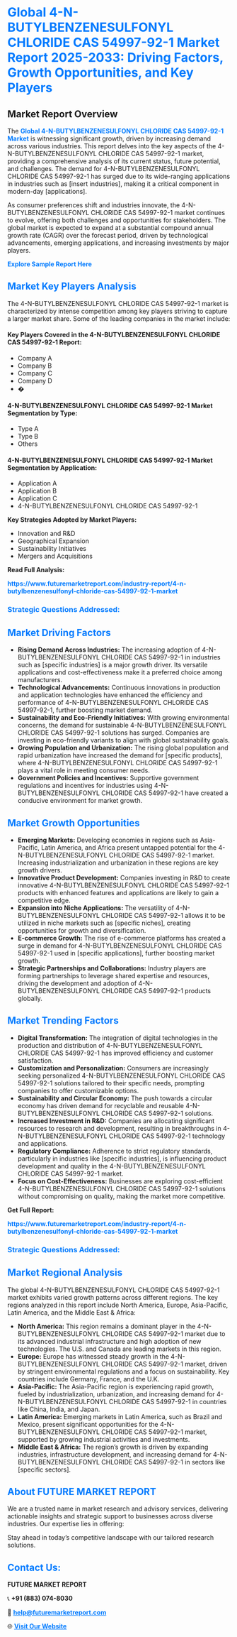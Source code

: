 <h1 style="color: #007BFF;">Global 4-N-BUTYLBENZENESULFONYL CHLORIDE CAS 54997-92-1 Market Report 2025-2033: Driving Factors, Growth Opportunities, and Key Players</h1>

<section id="overview">
<h2>Market Report Overview</h2>
<p>The <a href="https://www.futuremarketreport.com/industry-report/4-n-butylbenzenesulfonyl-chloride-cas-54997-92-1-market" style="color: #007BFF; text-decoration: none;"><strong>Global 4-N-BUTYLBENZENESULFONYL CHLORIDE CAS 54997-92-1 Market</strong></a> is witnessing significant growth, driven by increasing demand across various industries. This report delves into the key aspects of the 4-N-BUTYLBENZENESULFONYL CHLORIDE CAS 54997-92-1 market, providing a comprehensive analysis of its current status, future potential, and challenges. The demand for 4-N-BUTYLBENZENESULFONYL CHLORIDE CAS 54997-92-1 has surged due to its wide-ranging applications in industries such as [insert industries], making it a critical component in modern-day [applications].</p>
<p>As consumer preferences shift and industries innovate, the 4-N-BUTYLBENZENESULFONYL CHLORIDE CAS 54997-92-1 market continues to evolve, offering both challenges and opportunities for stakeholders. The global market is expected to expand at a substantial compound annual growth rate (CAGR) over the forecast period, driven by technological advancements, emerging applications, and increasing investments by major players.</p>
</section>

<section id="overview">
<p><a href="https://www.futuremarketreport.com/request-sample/reportId=120122" style="color: #007BFF; text-decoration: none;"><strong>Explore Sample Report Here</strong></a></p>
</section>

<section id="key-players">
<h2 style="color: #007BFF;">Market Key Players Analysis</h2>
<p>The 4-N-BUTYLBENZENESULFONYL CHLORIDE CAS 54997-92-1 market is characterized by intense competition among key players striving to capture a larger market share. Some of the leading companies in the market include:</p>
<h4>Key Players Covered in the 4-N-BUTYLBENZENESULFONYL CHLORIDE CAS 54997-92-1 Report:</h4>
<ul><li>Company A</li><li>Company B</li><li>Company C</li><li>Company D</li><li>�</li></ul>
<h4>4-N-BUTYLBENZENESULFONYL CHLORIDE CAS 54997-92-1 Market Segmentation by Type:</h4>
<ul><li>Type A</li><li>Type B</li><li>Others</li></ul>

<h4>4-N-BUTYLBENZENESULFONYL CHLORIDE CAS 54997-92-1 Market Segmentation by Application:</h4>
<ul><li>Application A</li><li>Application B</li><li>Application C</li><li>4-N-BUTYLBENZENESULFONYL CHLORIDE CAS 54997-92-1</li></ul>
<p><strong>Key Strategies Adopted by Market Players:</strong></p>
<ul>
<li>Innovation and R&D</li>
<li>Geographical Expansion</li>
<li>Sustainability Initiatives</li>
<li>Mergers and Acquisitions</li>
</ul>
</section>

<section>
<p><strong>Read Full Analysis: </strong></p><a href="https://www.futuremarketreport.com/industry-report/4-n-butylbenzenesulfonyl-chloride-cas-54997-92-1-market" style="color: #007BFF; text-decoration: none;"><strong>https://www.futuremarketreport.com/industry-report/4-n-butylbenzenesulfonyl-chloride-cas-54997-92-1-market</strong></a>
<h3 style="color: #007BFF;">Strategic Questions Addressed:</h3>
</section>

<section id="driving-factors">
<h2 style="color: #007BFF;">Market Driving Factors</h2>
<ul>
<li><strong>Rising Demand Across Industries:</strong> The increasing adoption of 4-N-BUTYLBENZENESULFONYL CHLORIDE CAS 54997-92-1 in industries such as [specific industries] is a major growth driver. Its versatile applications and cost-effectiveness make it a preferred choice among manufacturers.</li>
<li><strong>Technological Advancements:</strong> Continuous innovations in production and application technologies have enhanced the efficiency and performance of 4-N-BUTYLBENZENESULFONYL CHLORIDE CAS 54997-92-1, further boosting market demand.</li>
<li><strong>Sustainability and Eco-Friendly Initiatives:</strong> With growing environmental concerns, the demand for sustainable 4-N-BUTYLBENZENESULFONYL CHLORIDE CAS 54997-92-1 solutions has surged. Companies are investing in eco-friendly variants to align with global sustainability goals.</li>
<li><strong>Growing Population and Urbanization:</strong> The rising global population and rapid urbanization have increased the demand for [specific products], where 4-N-BUTYLBENZENESULFONYL CHLORIDE CAS 54997-92-1 plays a vital role in meeting consumer needs.</li>
<li><strong>Government Policies and Incentives:</strong> Supportive government regulations and incentives for industries using 4-N-BUTYLBENZENESULFONYL CHLORIDE CAS 54997-92-1 have created a conducive environment for market growth.</li>
</ul>
</section>

<section id="growth-opportunities">
<h2 style="color: #007BFF;">Market Growth Opportunities</h2>
<ul>
<li><strong>Emerging Markets:</strong> Developing economies in regions such as Asia-Pacific, Latin America, and Africa present untapped potential for the 4-N-BUTYLBENZENESULFONYL CHLORIDE CAS 54997-92-1 market. Increasing industrialization and urbanization in these regions are key growth drivers.</li>
<li><strong>Innovative Product Development:</strong> Companies investing in R&D to create innovative 4-N-BUTYLBENZENESULFONYL CHLORIDE CAS 54997-92-1 products with enhanced features and applications are likely to gain a competitive edge.</li>
<li><strong>Expansion into Niche Applications:</strong> The versatility of 4-N-BUTYLBENZENESULFONYL CHLORIDE CAS 54997-92-1 allows it to be utilized in niche markets such as [specific niches], creating opportunities for growth and diversification.</li>
<li><strong>E-commerce Growth:</strong> The rise of e-commerce platforms has created a surge in demand for 4-N-BUTYLBENZENESULFONYL CHLORIDE CAS 54997-92-1 used in [specific applications], further boosting market growth.</li>
<li><strong>Strategic Partnerships and Collaborations:</strong> Industry players are forming partnerships to leverage shared expertise and resources, driving the development and adoption of 4-N-BUTYLBENZENESULFONYL CHLORIDE CAS 54997-92-1 products globally.</li>
</ul>
</section>

<section id="trending-factors">
<h2 style="color: #007BFF;">Market Trending Factors</h2>
<ul>
<li><strong>Digital Transformation:</strong> The integration of digital technologies in the production and distribution of 4-N-BUTYLBENZENESULFONYL CHLORIDE CAS 54997-92-1 has improved efficiency and customer satisfaction.</li>
<li><strong>Customization and Personalization:</strong> Consumers are increasingly seeking personalized 4-N-BUTYLBENZENESULFONYL CHLORIDE CAS 54997-92-1 solutions tailored to their specific needs, prompting companies to offer customizable options.</li>
<li><strong>Sustainability and Circular Economy:</strong> The push towards a circular economy has driven demand for recyclable and reusable 4-N-BUTYLBENZENESULFONYL CHLORIDE CAS 54997-92-1 solutions.</li>
<li><strong>Increased Investment in R&D:</strong> Companies are allocating significant resources to research and development, resulting in breakthroughs in 4-N-BUTYLBENZENESULFONYL CHLORIDE CAS 54997-92-1 technology and applications.</li>
<li><strong>Regulatory Compliance:</strong> Adherence to strict regulatory standards, particularly in industries like [specific industries], is influencing product development and quality in the 4-N-BUTYLBENZENESULFONYL CHLORIDE CAS 54997-92-1 market.</li>
<li><strong>Focus on Cost-Effectiveness:</strong> Businesses are exploring cost-efficient 4-N-BUTYLBENZENESULFONYL CHLORIDE CAS 54997-92-1 solutions without compromising on quality, making the market more competitive.</li>
</ul>
</section>

<section>
<p><strong>Get Full Report: </strong></p><a href="https://www.futuremarketreport.com/industry-report/4-n-butylbenzenesulfonyl-chloride-cas-54997-92-1-market" style="color: #007BFF; text-decoration: none;"><strong>https://www.futuremarketreport.com/industry-report/4-n-butylbenzenesulfonyl-chloride-cas-54997-92-1-market</strong></a>
<h3 style="color: #007BFF;">Strategic Questions Addressed:</h3>
</section>


<section id="regional-analysis">
<h2 style="color: #007BFF;">Market Regional Analysis</h2>
<p>The global 4-N-BUTYLBENZENESULFONYL CHLORIDE CAS 54997-92-1 market exhibits varied growth patterns across different regions. The key regions analyzed in this report include North America, Europe, Asia-Pacific, Latin America, and the Middle East & Africa:</p>
<ul>
<li><strong>North America:</strong> This region remains a dominant player in the 4-N-BUTYLBENZENESULFONYL CHLORIDE CAS 54997-92-1 market due to its advanced industrial infrastructure and high adoption of new technologies. The U.S. and Canada are leading markets in this region.</li>
<li><strong>Europe:</strong> Europe has witnessed steady growth in the 4-N-BUTYLBENZENESULFONYL CHLORIDE CAS 54997-92-1 market, driven by stringent environmental regulations and a focus on sustainability. Key countries include Germany, France, and the U.K.</li>
<li><strong>Asia-Pacific:</strong> The Asia-Pacific region is experiencing rapid growth, fueled by industrialization, urbanization, and increasing demand for 4-N-BUTYLBENZENESULFONYL CHLORIDE CAS 54997-92-1 in countries like China, India, and Japan.</li>
<li><strong>Latin America:</strong> Emerging markets in Latin America, such as Brazil and Mexico, present significant opportunities for the 4-N-BUTYLBENZENESULFONYL CHLORIDE CAS 54997-92-1 market, supported by growing industrial activities and investments.</li>
<li><strong>Middle East & Africa:</strong> The region’s growth is driven by expanding industries, infrastructure development, and increasing demand for 4-N-BUTYLBENZENESULFONYL CHLORIDE CAS 54997-92-1 in sectors like [specific sectors].</li>
</ul>
</section>

<footer>
<h2 style="color: #007BFF;">About FUTURE MARKET REPORT</h2>
<p>We are a trusted name in market research and advisory services, delivering actionable insights and strategic support to businesses across diverse industries. Our expertise lies in offering:</p>

<p>Stay ahead in today’s competitive landscape with our tailored research solutions.</p>

<h2 style="color: #007BFF;">Contact Us:</h2>
<p><strong>FUTURE MARKET REPORT</strong></p>
<p>📞 <strong>+91 (883) 074-8030</strong></p>
<p>📧 <strong><a href="mailto:help@futuremarketreport.com" style="color: #007BFF;">help@futuremarketreport.com</a></strong></p>
<p>🌐 <strong><a href="https://www.futuremarketreport.com/" style="color: #007BFF;">Visit Our Website</a></strong></p>
</footer>